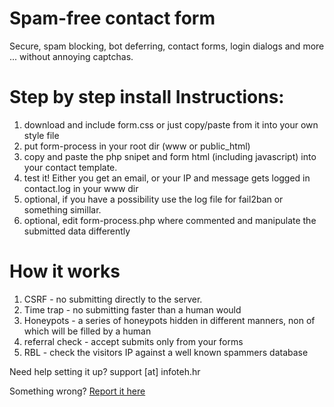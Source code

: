 # Spam-free contact form
Secure, spam blocking, bot deferring, contact forms, login dialogs and more ... without annoying captchas.

# Step by step install Instructions:
1. download and include form.css or just copy/paste from it into your own style file
2. put form-process in your root dir (www or public_html)
3. copy and paste the php snipet and form html (including javascript) into your contact template.
4. test it! Either you get an email, or your IP and message gets logged in contact.log in your www dir
5. optional, if you have a possibility use the log file for fail2ban or something simillar.
6. optional, edit form-process.php where commented and manipulate the submitted data differently 

# How it works
1. CSRF - no submitting directly to the server. 
2. Time trap - no submitting faster than a human would
3. Honeypots - a series of honeypots hidden in different manners, non of which will be filled by a human
4. referral check - accept submits only from your forms
5. RBL - check the visitors IP against a well known spammers database

Need help setting it up?
support [at] infoteh.hr

Something wrong?
[Report it here](https://github.com/VedranIteh/spam-free-html-php-forms/issues)
